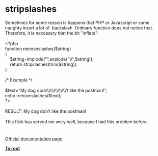 # stripslashes




<div class="phpcode"><span class="html">
Sometimes for some reason is happens that PHP or Javascript or some naughty insert a lot of&#xA0; backslash. Ordinary function does not notice that. Therefore, it is necessary that the bit &quot;inflate&quot;:<br><br><span class="default">&lt;?php<br></span><span class="keyword">function </span><span class="default">removeslashes</span><span class="keyword">(</span><span class="default">$string</span><span class="keyword">)<br>{<br>&#xA0; &#xA0; </span><span class="default">$string</span><span class="keyword">=</span><span class="default">implode</span><span class="keyword">(</span><span class="string">&quot;&quot;</span><span class="keyword">,</span><span class="default">explode</span><span class="keyword">(</span><span class="string">&quot;\\&quot;</span><span class="keyword">,</span><span class="default">$string</span><span class="keyword">));<br>&#xA0; &#xA0; return </span><span class="default">stripslashes</span><span class="keyword">(</span><span class="default">trim</span><span class="keyword">(</span><span class="default">$string</span><span class="keyword">));<br>}<br><br></span><span class="comment">/* Example */<br><br></span><span class="default">$text</span><span class="keyword">=</span><span class="string">&quot;My dog don\\\\\\\\\\\\\\\\&apos;t like the postman!&quot;</span><span class="keyword">;<br>echo </span><span class="default">removeslashes</span><span class="keyword">(</span><span class="default">$text</span><span class="keyword">);<br></span><span class="default">?&gt;<br></span><br>RESULT: My dog don&apos;t like the postman!<br><br>This flick has served me wery well, because I had this problem before.</span>
</div>
  

#

[Official documentation page](https://www.php.net/manual/en/function.stripslashes.php)

**[To root](/README.md)**